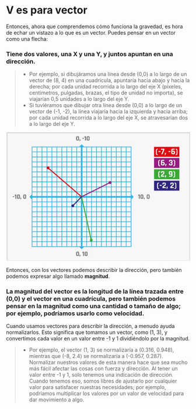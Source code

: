 # V es para vector
Entonces, ahora que comprendemos cómo funciona la gravedad, es hora de echar un vistazo a lo que es un vector. Puedes pensar en un vector como una flecha:

### Tiene dos valores, una X y una Y, y juntos apuntan en una dirección. 

>- Por ejemplo, si dibujáramos una línea desde (0,0) a lo largo de un vector de (8, 4) en una cuadrícula, apuntaría hacia abajo y hacia la derecha; por cada unidad recorrida a lo largo del eje X (píxeles, centímetros, pulgadas, brazas, el tipo de unidad no importa), se viajarían 0,5 unidades a lo largo del eje Y.
>- Si tuviéramos que dibujar otra línea desde (0,0) a lo largo de un vector de (-1, -2), la línea viajaría hacia la izquierda y hacia arriba; por cada unidad recorrida a lo largo del eje X, se atravesarían dos a lo largo del eje Y.

![](https://github.com/Ezzzzzzzzzzzzzz/Taller_PyG/blob/pyg_partII/PracticasPyG/Practica6/vectors.JPG)

Entonces, con los vectores podemos describir la dirección, pero también podemos expresar algo llamado **magnitud**. 

### La magnitud del vector es la longitud de la línea trazada entre (0,0) y el vector en una cuadrícula, pero también podemos pensar en la magnitud como una cantidad o tamaño de algo; por ejemplo, podríamos usarlo como velocidad. 

Cuando usamos vectores para describir la dirección, a menudo ayuda normalizarlos. Esto significa que tomamos un vector, como (1, 3), y convertimos cada valor en un valor entre -1 y 1 dividiéndolo por la magnitud. 

>- Por ejemplo, el vector (1, 3) se normalizaría a (0.316, 0.948), mientras que (-8, 2.4) se normalizaría a (-0.957, 0.287). Normalizar nuestros valores de esta manera hace que sea mucho más fácil afectar las cosas con fuerza y dirección. Al tener un valor entre -1 y 1, solo tenemos una indicación de dirección. Cuando tenemos eso, somos libres de ajustarlo por cualquier valor para satisfacer nuestras necesidades; por ejemplo, podríamos multiplicar los valores por un valor de velocidad para dar movimiento a algo.
<!--stackedit_data:
eyJoaXN0b3J5IjpbLTIwMjUzMzI4MzMsLTM1MTg1NzA1OCwtNz
Q0NzQ3MTIzLDE2Mzg5OTU5NzJdfQ==
-->